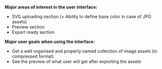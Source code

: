 __Major areas of interest in the user interface:__

- SVG uploading section (+ Ability to define base color in case of JPG assets)
- Preview section
- Export ready section

__Major user goals when using the interface:__
- Get a well organised and properly named collection of image assets (in compressed format)
- See the preview of what user will get after exporting the assets
